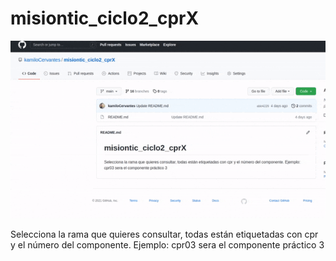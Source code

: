 # misiontic_ciclo2_cprX

![cprx1](./assets/cprx1.gif)

Selecciona la rama que quieres consultar, todas están etiquetadas con cpr y el número del componente. Ejemplo: cpr03 sera el componente práctico 3

